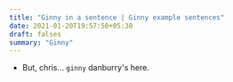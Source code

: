 ```yaml
---
title: "Ginny in a sentence | Ginny example sentences"
date: 2021-01-20T19:57:50+05:30
draft: falses
summary: "Ginny"
---
```

- But, chris... `ginny` danburry's here.
                 
